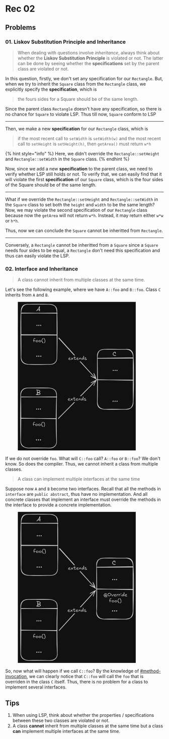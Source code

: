 # Rec 02

## Problems

### 01. Liskov Substitution Principle and Inheritance

> When dealing with questions involve _inheritance_, always think about whether the **Liskov Substitution Principle** is violated or not. The latter can be done by seeing whether the **specifications** set by the parent class are violated or not.

In this question, firstly, we don't set any specification for our `Rectangle`. But, when we try to inherit the `Square` class from the `Rectangle` class, we explicitly specify the **specification**, which is

> the fours sides for a Square should be of the same length.

Since the parent class `Rectangle` doesn't have any specification, so there is no chance for `Square` to violate LSP. Thus till now, `Square` conform to LSP

***

Then, we make a new **specification** for our `Rectangle` class, which is

> if the most recent call to `setWidth` is `setWidth(w)` and the most recent call to `setHeight` is `setHeight(h)`, then `getArea()` must return `w*h`

{% hint style="info" %}
Here, we didn't override the `Rectangle::setHeight` and `Rectangle::setWidth` in the `Square` class.
{% endhint %}

Now, since we add a new **specification** to the parent class, we need to verify whether LSP still holds or not. To verify that, we can easily find that it will violate the first **specification** of our `Square` class, which is the four sides of the Square should be of the same length.

***

What if we override the `Rectangle::setHeight` and `Rectangle::setWidth` in the `Square` class to set both the `height` and `width` to be the same length? Now, we may violate the second specification of our `Rectangle` class because now the `getArea` will not return `w*h`. Instead, it may return either `w*w` or `h*h`.

Thus, now we can conclude the `Square` cannot be inheritted from `Rectangle`.

***

Conversely, a `Rectangle` cannot be inheritted from a `Square` since a `Square` needs four sides to be equal, a `Rectangle` don't need this specification and thus can easily violate the LSP.

### 02. Interface and Inheritance

> A class cannot inherit from multiple classes at the same time.

Let's see the following example, where we have `A::foo` and `B::foo`. Class `C` inherits from `A` and `B`.&#x20;

<figure><img src="../../.gitbook/assets/rec02-extend-multiple-classes.png" alt="" width="375"><figcaption></figcaption></figure>

If we do not override `foo`. What will `C::foo` call? `A::foo` or `B::foo`? We don't know. So does the compiler. Thus, we cannot inherit a class from multiple classes.

> A class can implement multiple interfaces at the same time

Suppose now `A` and `B` become two interfaces. Recall that all the methods in `interface` are `public abstract`, thus have no implementation. And all concrete classes that implement an interface must override the methods in the interface to provide a concrete implementation.

<figure><img src="../../.gitbook/assets/rec02-implement-multiple-interfaces.png" alt="" width="375"><figcaption></figcaption></figure>

So, now what will happen if we call `C::foo`? By the knowledge of [#method-invocation](../lecture/lec-03-polymorphism/#method-invocation "mention"), we can clearly notice that `C::foo` will call the `foo` that is overriden in the class `C` itself. Thus, there is no problem for a class to implement several interfaces.

## Tips

1. When using LSP, think about whether the properties / specifications between these two classes are violated or not.
2. A class **cannot** inherit from multiple classes at the same time but a class **can** implement multiple interfaces at the same time.

